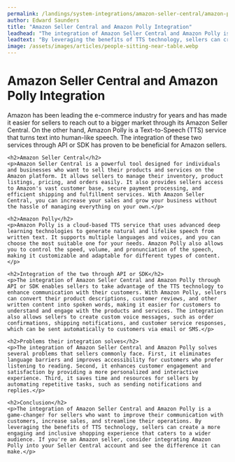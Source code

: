 ```yaml
---
permalink: /landings/system-integrations/amazon-seller-central/amazon-polly
author: Edward Saunders
title: "Amazon Seller Central and Amazon Polly Integration"
leadhead: "The integration of Amazon Seller Central and Amazon Polly is a game-changer for sellers who want to improve their communication with customers, increase sales, and streamline their operations"
leadtext: "By leveraging the benefits of TTS technology, sellers can create a more engaging and inclusive shopping experience that caters to a wider audience. If you're an Amazon seller, consider integrating Amazon Polly into your Seller Central account and see the difference it can make."
image: /assets/images/articles/people-sitting-near-table.webp
---
```

<div class="arttext">	<h1>Amazon Seller Central and Amazon Polly Integration</h1>
	<p>Amazon has been leading the e-commerce industry for years and has made it easier for sellers to reach out to a bigger market through its Amazon Seller Central. On the other hand, Amazon Polly is a Text-to-Speech (TTS) service that turns text into human-like speech. The integration of these two services through API or SDK has proven to be beneficial for Amazon sellers.</p>

	<h2>Amazon Seller Central</h2>
	<p>Amazon Seller Central is a powerful tool designed for individuals and businesses who want to sell their products and services on the Amazon platform. It allows sellers to manage their inventory, product listings, pricing, and orders easily. It also provides sellers access to Amazon's vast customer base, secure payment processing, and efficient shipping and fulfillment services. With Amazon Seller Central, you can increase your sales and grow your business without the hassle of managing everything on your own.</p>

	<h2>Amazon Polly</h2>
	<p>Amazon Polly is a cloud-based TTS service that uses advanced deep learning technologies to generate natural and lifelike speech from written text. It supports multiple languages and voices, and you can choose the most suitable one for your needs. Amazon Polly also allows you to control the speed, volume, and pronunciation of the speech, making it customizable and adaptable for different types of content.</p>

	<h2>Integration of the two through API or SDK</h2>
	<p>The integration of Amazon Seller Central and Amazon Polly through API or SDK enables sellers to take advantage of the TTS technology to enhance communication with their customers. With Amazon Polly, sellers can convert their product descriptions, customer reviews, and other written content into spoken words, making it easier for customers to understand and engage with the products and services. The integration also allows sellers to create custom voice messages, such as order confirmations, shipping notifications, and customer service responses, which can be sent automatically to customers via email or SMS.</p>

	<h2>Problems their integration solves</h2>
	<p>The integration of Amazon Seller Central and Amazon Polly solves several problems that sellers commonly face. First, it eliminates language barriers and improves accessibility for customers who prefer listening to reading. Second, it enhances customer engagement and satisfaction by providing a more personalized and interactive experience. Third, it saves time and resources for sellers by automating repetitive tasks, such as sending notifications and replies.</p>

	<h2>Conclusion</h2>
	<p>The integration of Amazon Seller Central and Amazon Polly is a game-changer for sellers who want to improve their communication with customers, increase sales, and streamline their operations. By leveraging the benefits of TTS technology, sellers can create a more engaging and inclusive shopping experience that caters to a wider audience. If you're an Amazon seller, consider integrating Amazon Polly into your Seller Central account and see the difference it can make.</p>
</div>